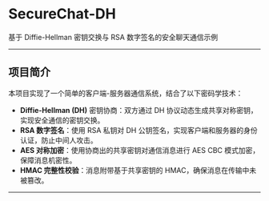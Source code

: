 # SecureChat-DH

基于 Diffie-Hellman 密钥交换与 RSA 数字签名的安全聊天通信示例

---

## 项目简介

本项目实现了一个简单的客户端-服务器通信系统，结合了以下密码学技术：

- **Diffie-Hellman (DH)** 密钥协商：双方通过 DH 协议动态生成共享对称密钥，实现安全通信的密钥交换。
- **RSA 数字签名**：使用 RSA 私钥对 DH 公钥签名，实现客户端和服务器的身份认证，防止中间人攻击。
- **AES 对称加密**：使用协商出的共享密钥对通信消息进行 AES CBC 模式加密，保障消息机密性。
- **HMAC 完整性校验**：消息附带基于共享密钥的 HMAC，确保消息在传输中未被篡改。

---

